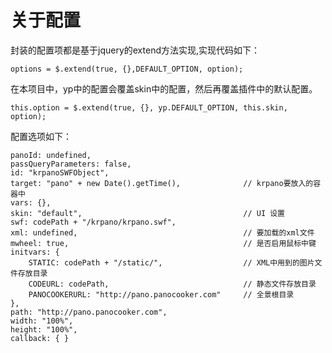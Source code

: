 # 关于配置

封装的配置项都是基于jquery的extend方法实现,实现代码如下：

    options = $.extend(true, {},DEFAULT_OPTION, option);


在本项目中，yp中的配置会覆盖skin中的配置，然后再覆盖插件中的默认配置。

    this.option = $.extend(true, {}, yp.DEFAULT_OPTION, this.skin, option);

配置选项如下：

    panoId: undefined,
    passQueryParameters: false,
    id: "krpanoSWFObject",
    target: "pano" + new Date().getTime(),              // krpano要放入的容器中
    vars: {},   
    skin: "default",                                    // UI 设置
    swf: codePath + "/krpano/krpano.swf",
    xml: undefined,                                     // 要加载的xml文件
    mwheel: true,                                       // 是否启用鼠标中键
    initvars: {
        STATIC: codePath + "/static/",                  // XML中用到的图片文件存放目录
        CODEURL: codePath,                              // 静态文件存放目录
        PANOCOOKERURL: "http://pano.panocooker.com"     // 全景根目录
    },
    path: "http://pano.panocooker.com",
    width: "100%",
    height: "100%",
    callback: { }


